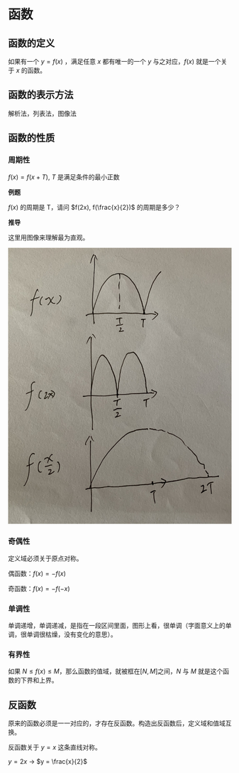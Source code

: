 # 函数

## 函数的定义

如果有一个 $y = f(x)$ ，满足任意 $x$ 都有唯一的一个 $y$ 与之对应，$f(x)$ 就是一个关于 $x$ 的函数。

## 函数的表示方法

解析法，列表法，图像法

## 函数的性质

### 周期性

$f(x) = f(x +T)$, $T$ 是满足条件的最小正数

**例题**

$f(x)$ 的周期是 T，请问 $f(2x), f(\frac{x}{2})$ 的周期是多少？

**推导**

这里用图像来理解最为直观。

![](函数.1.jpg)

### 奇偶性

定义域必须关于原点对称。

偶函数：$f(x) = -f(x)$

奇函数：$f(x) = -f(-x)$

### 单调性

单调递增，单调递减，是指在一段区间里面，图形上看，很单调（字面意义上的单调，很单调很枯燥，没有变化的意思）。

### 有界性

如果 $N \le f(x) \le M$，那么函数的值域，就被框在$[N, M]$之间，$N$ 与 $M$ 就是这个函数的下界和上界。

## 反函数

原来的函数必须是一一对应的，才存在反函数。构造出反函数后，定义域和值域互换。

反函数关于 $y = x$ 这条直线对称。

$y = 2x$ -> $y = \frac{x}{2}$